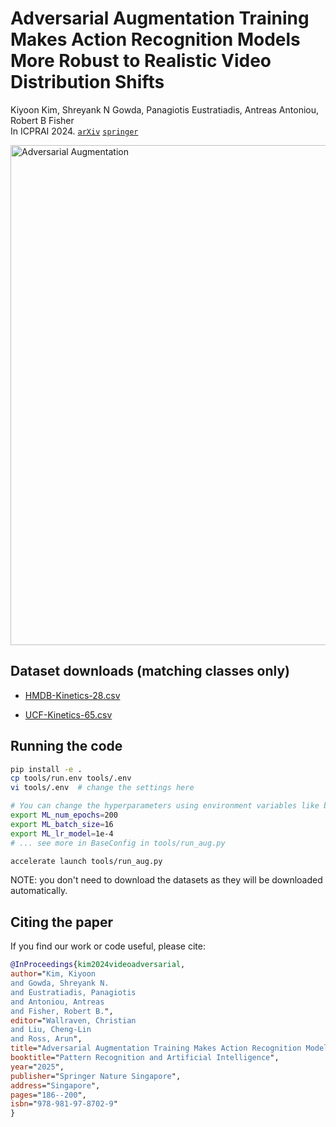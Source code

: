 # Adversarial Augmentation Training Makes Action Recognition Models More Robust to Realistic Video Distribution Shifts

Kiyoon Kim, Shreyank N Gowda, Panagiotis Eustratiadis, Antreas Antoniou, Robert B Fisher  
In ICPRAI 2024. [`arXiv`](https://arxiv.org/abs/2401.11406) [`springer`](https://link.springer.com/chapter/10.1007/978-981-97-8702-9_13)

<img src="https://github.com/user-attachments/assets/618213c5-2579-4ee1-bf26-3aa2d219ed56" alt="Adversarial Augmentation" width="800"/>

## Dataset downloads (matching classes only)

- [HMDB-Kinetics-28.csv](https://github.com/kiyoon/video-adversarial-augmentation/files/15058451/hmdb-kinetics-28.csv)

- [UCF-Kinetics-65.csv](https://github.com/kiyoon/video-adversarial-augmentation/files/15058460/ucf-kinetics-65.csv)


## Running the code

```bash
pip install -e .
cp tools/run.env tools/.env
vi tools/.env  # change the settings here

# You can change the hyperparameters using environment variables like below
export ML_num_epochs=200
export ML_batch_size=16
export ML_lr_model=1e-4
# ... see more in BaseConfig in tools/run_aug.py

accelerate launch tools/run_aug.py
```

NOTE: you don't need to download the datasets as they will be downloaded automatically.

## Citing the paper

If you find our work or code useful, please cite:

```BibTeX
@InProceedings{kim2024videoadversarial,
author="Kim, Kiyoon
and Gowda, Shreyank N.
and Eustratiadis, Panagiotis
and Antoniou, Antreas
and Fisher, Robert B.",
editor="Wallraven, Christian
and Liu, Cheng-Lin
and Ross, Arun",
title="Adversarial Augmentation Training Makes Action Recognition Models More Robust to Realistic Video Distribution Shifts",
booktitle="Pattern Recognition and Artificial Intelligence",
year="2025",
publisher="Springer Nature Singapore",
address="Singapore",
pages="186--200",
isbn="978-981-97-8702-9"
}
```
